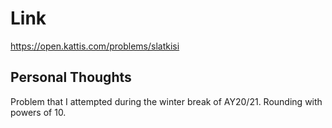 # Link

https://open.kattis.com/problems/slatkisi

## Personal Thoughts

Problem that I attempted during the winter break of AY20/21. Rounding with powers of 10.

